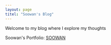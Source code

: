 ```yaml
---
layout: page
titel: "Soowan's Blog"
---
```


Welcome to my blog where I explore my thoughts

Soowan's Portfolio: [SOOWAN](https://www.soowanchoi.com)

